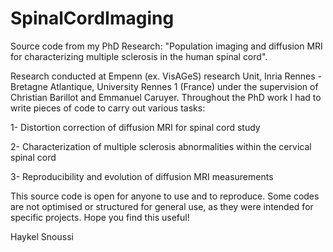 # SpinalCordImaging

Source code from my PhD Research: "Population imaging and diffusion MRI for characterizing multiple sclerosis in the human spinal cord".

Research conducted at Empenn (ex. VisAGeS) research Unit, Inria Rennes - Bretagne Atlantique, University Rennes 1 (France) under the supervision of Christian Barillot and Emmanuel Caruyer. Throughout the PhD work I had to write pieces of code to carry out various tasks: 

1- Distortion correction of diffusion MRI for spinal cord study

2- Characterization of multiple sclerosis abnormalities within the cervical spinal cord

3- Reproducibility and evolution of diffusion MRI measurements

This source code is open for anyone to use and to reproduce. Some codes are not optimised or structured for general use, as they were intended for specific projects. Hope you find this useful!

Haykel Snoussi

